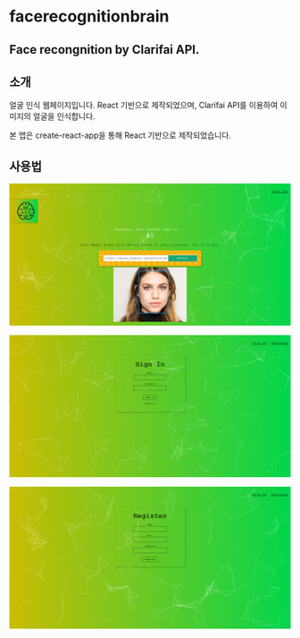 # facerecognitionbrain

## Face recongnition by Clarifai API.

## 소개

얼굴 인식 웹페이지입니다. React 기반으로 제작되었으며, Clarifai API를 이용하여 이미지의 얼굴을 인식합니다.

본 앱은 create-react-app을 통해 React 기반으로 제작되었습니다.

## 사용법

![홈페이지](./readmeSrc/home.png)

![로그인](./readmeSrc/signin.png)

![회원가입](./readmeSrc/register.png)
